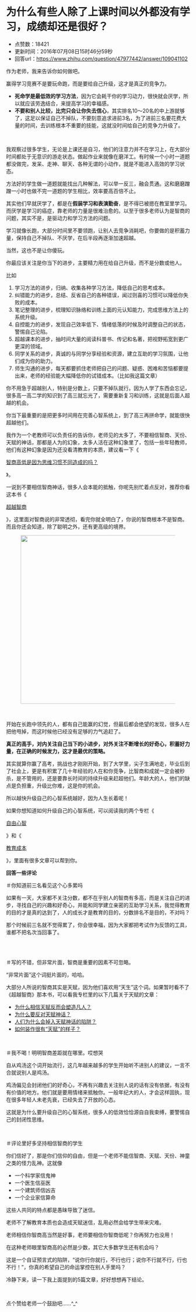 # 为什么有些人除了上课时间以外都没有学习，成绩却还是很好？
- 点赞数：18421
- 更新时间：2016年07月08日15时46分59秒
- 回答url：https://www.zhihu.com/question/47977442/answer/109041102
<body>
 <p data-pid="Nj6Dc081">作为老师，我来告诉你如何做吧。</p>
 <p data-pid="IthwaRm_">赢得学习竞赛不是要玩命跑，而是要给自己升级，这才是真正的竞争力。</p>
 <ul>
  <li data-pid="Xs4F2H-V"><b>死命学是最低效的学习方法</b>，因为它会耗干你的学习动力，很快就会厌学，所以就应该劳逸结合，来提高学习的幸福感。<br></li>
  <li data-pid="RbVVhHk5"><b>不要和别人比较，比完只会</b><b>让你失去信心</b>，其实排名10～20名的中上游就够了，这足以保证自己不掉队，不要刻意追求进前3名，为了进前三名要花费大量的时间，去训练根本不重要的技能，这就没时间给自己的竞争力升级了。</li>
 </ul>
 <br>
 <p data-pid="i7oU5_8a">我观察过很多学生，无论是上课还是自习，他们的注意力并不在学习上，在大部分时间都处于无意识的游走状态。做起作业来就像在磨洋工。有时候一个小时一道题都没做完，发呆、走神、聊天、各种无谓的小动作，就是不能进入高效的学习状态。</p>
 <p data-pid="x4Gg9iDs">方法好的学生做一道题就能找出几种解法，可以举一反三，融会贯通。这和磨磨蹭蹭一小时也做不完一道题的学生相比，效率要高百倍不止。</p>
 <p data-pid="OMf_oXJK">其实他们早就厌学了，都是在<b>假装学习和表演勤奋</b>，是不得已被摁在教室里学习。而厌学是学习的癌症，靠老师的力量是很难治愈的。以至于很多老师认为是智商的问题，其实不是，是驱动力和学习方法的问题。</p>
 <p data-pid="KjgBYBPW">学习就像长跑，大部分时间里不要领跑，让别人去竞争消耗吧，你要做的是积蓄力量，保持自己不掉队、不厌学，在后半段再逐渐加速超越。</p>
 <p data-pid="IuYrrUV8">当然，这也不是让你傻玩。</p>
 <p data-pid="W3YAtYes">你最应该关注是你当下的进步，主要精力用在给自己升级，而不是分数或他人。</p>
 <p data-pid="yQXJjl9S">比如</p>
 <ol>
  <li data-pid="vqYqIY2U">学习方法的进步，归纳、收集各种学习方法，降低自己的思考成本。<br></li>
  <li data-pid="mumP-2MY">纠错能力的进步，总结、反省自己的各种错误，闻过则喜的习惯可以降低你失败的成本。<br></li>
  <li data-pid="6rA6zEuJ">笔记整理的进步，梳理知识脉络和训练上面的元认知能力，完成思维方法上的系统升级。<br></li>
  <li data-pid="3gABqufh">自控能力的进步，发现自己效率低下、情绪低落的时候及时调整自己的状态，警惕自己沦陷。<br></li>
  <li data-pid="tpiBOWTP">超越课本的进步，抽时间大量的阅读科普书、传记和名著，把视野拓宽到更广更深的领域。<br></li>
  <li data-pid="_9hTS5Jk">同学关系的进步，真诚的与同学分享经验和资源，建立互助的学习氛围，让他们成为你的助力。<br></li>
  <li data-pid="coxwKa3f">师生沟通的进步，每天都要抓住老师把自己的问题、疑惑、困难和苦恼都要提出来，老师的经验能大幅降低你的试错成本。（比如我这篇文章）<br></li>
 </ol>
 <p data-pid="Cu6x09h-">你不用急于超越别人，特别是分数上，只要不掉队就行。因为人学了东西会忘记，很多高一高二学的知识到了高三就忘光了，需要重新复习和训练，这就是后面人超越的机会。</p>
 <p data-pid="zFbqlNJE">你当下最重要的是把更多时间用在完善心智系统上，到了高三再拼命学，就能很快超越他们。</p>
 <p data-pid="_QoC9aqm">我作为一个老教师可以负责任的告诉你，老师见的太多了，不要相信智商、天份、天赋的神话，那都是人为的幻象，太多人活在这种幻象里了，包括一些年轻教师，他们有这种幻象是因为还没看清教育的本质，建议看一下《</p><a class="internal" href="https://www.zhihu.com/question/27283467/answer/36196052">智商高低是因为思维习惯不同造成的吗？</a>
 <p data-pid="ue7fhdiN">》。</p>
 <p data-pid="-1U3wXAp">一说到不要相信智商神话，很多人会本能的抵触，你呢先别忙着点反对，推荐你看这本书《</p><a href="https://link.zhihu.com/?target=https%3A//book.douban.com/subject/26605978/" class=" wrap external" target="_blank" rel="nofollow noreferrer">超越智商</a>
 <p data-pid="YWdyIjU5">》，这里面对智商说的非常透彻，看完你就全明白了，你说的智商根本不是智商。而且你还会知道，除了聪明之外，还有更高级的境界。</p>
 <figure>
  <img src="https://picx.zhimg.com/50/0d6efdb9f0eb306e5c3fded3741b03c4_720w.jpg?source=1940ef5c" data-rawwidth="460" data-rawheight="276" data-original-token="0d6efdb9f0eb306e5c3fded3741b03c4" class="origin_image zh-lightbox-thumb" width="460" data-original="https://pic1.zhimg.com/0d6efdb9f0eb306e5c3fded3741b03c4_r.jpg?source=1940ef5c">
 </figure>
 <br>
 <p data-pid="76XfuUJe">开始在长跑中领先的人，都有自己能赢的幻觉，但最后都会绝望的发现，很多人在把他甩掉，而这时候他已经没有足够的力气追赶了。</p>
 <p data-pid="0u1nc2rJ"><b>真正的高手，对内关注自己当下的小进步，对外关注不断增长的好奇心，积蓄好力量，在正确的时候发力，这才是最优的策略。</b></p>
 <p data-pid="zZp-YiYm">其实就算你赢了高考，挑战也才刚刚开始，到了大学里，尖子生满地走，毕业后到了社会上，更是有积累了几十年经验的人在和你竞争，比智商和成就一定会被秒杀，是不管用的，还是要靠长时间的持续升级来赶超他们。年龄大的人，他们的缺点是负担重，升级比你难，这是你的机会。</p>
 <p data-pid="cr0BmjzC">所以越快升级自己的心智系统越好，因为人生长着呢！</p>
 <p data-pid="hEu4qWJx">如果你想知道如何升级自己的心智系统，可以阅读我的两个专栏《</p><a href="http://zhuanlan.zhihu.com/zhangyingfeng" class="internal">自由心智</a>
 <p data-pid="v3kfT_y9">》和《</p><a href="http://zhuanlan.zhihu.com/education" class="internal">教育成本</a>
 <p data-pid="ww17gTY3">》，里面有很多文章可以帮到你。</p>
 <p data-pid="vWJMsnn5"><b>回答一些评论</b></p>
 <p data-pid="UkSPV1FH">＃你知道前三名看见这个心多累吗</p>
 <p data-pid="_cSwmY7T">如果有一天，大家都不关注分数，都不在乎别人的智商有多高，而是关注自己的进步，寻找自己的兴趣和好奇心，并能和同学建立亲密的互助学习关系，我觉得教育的目的才是真的达到了，人的成长才是教育的目的，分数排名不是目的，不对吗？</p>
 <p data-pid="RmSgdAHS">那个时候前三名就不觉得累了，你会很幸福，因为大家都把考试作为反馈的工具，谁都不把名次当回事了。</p>
 <br>
 <br>
 <p data-pid="PC_gSObM">＃写的不错，但非常片面，智商是重要的因素不可忽略。</p>
 <p data-pid="ut9nD8Aa">“非常片面”这个词挺片面的，哈哈。</p>
 <p data-pid="lfNnxbOn">大部分人所说的智商其实是天赋，因为他们喜欢用“天生”这个词。如果暂时看不了《超越智商》那本书，可以看我专栏里的以下几篇关于天赋的文章：</p>
 <ul>
  <li data-pid="y-hz2Ghs"><a class="internal" href="http://zhuanlan.zhihu.com/p/21401163">为什么相信天赋反而会塑造凡人？</a><br></li>
  <li data-pid="SBcPICm-"><a class="internal" href="http://zhuanlan.zhihu.com/p/21397431">为什么要反对天赋神话？</a><br></li>
  <li data-pid="a-XuS8Zp"><a class="internal" href="http://zhuanlan.zhihu.com/p/21389895">人们为什么会掉入天赋神话的陷阱？</a><br></li>
  <li data-pid="4HFpaaAW"><a class="internal" href="http://zhuanlan.zhihu.com/p/21425867">如何装作很有“天赋”的样子？</a></li>
 </ul>
 <br>
 <p data-pid="3w7DbWAn">＃我不喝！明明智商差距就在哪里。哎想哭</p>
 <p data-pid="c_d9b1U5">自从鸡汤这个词开始流行，这几年越来越多的学生开始听不进别人的建议，一言不合就说别人是鸡汤。</p>
 <p data-pid="lvhblWJH">鸡汤偏见会封闭他们的好奇心，不再有兴趣去关注别人说的话有没有依据，有没有有价值的地方。他们就是要用情绪来抵触你。一般年纪大的人，才会这样固执，现在很多年轻人未老先衰，已经失去了开放的心态。</p>
 <p data-pid="AWdACp7j">这就是为什么要升级自己的心智系统，很多人的低效恰恰源自自我束缚，要警惕自己的封闭性思维。</p>
 <br>
 <p data-pid="8IgfbECA">＃评论里好多坚持相信智商的学生</p>
 <p data-pid="eQf81yla">你们信好了，那是你们信仰的自由，但是一个老师不能信智商、天赋、天份、神童之类的怪力乱神。这就像</p>
 <ul>
  <li data-pid="107wk4ts">一个科学家信鬼神<br></li>
  <li data-pid="mfR29B3r">一个医生信巫医<br></li>
  <li data-pid="83gNj2PU">一个建筑师信凶吉<br></li>
  <li data-pid="gITnoxGo">一个企业家信算命<br></li>
 </ul>
 <p data-pid="8w7HGdJ0">这些人共同的特点都是愚昧导致了迷信。</p>
 <p data-pid="MM3IKsKR">老师不了解教育本质也会造成天赋迷信，乱用必然会给学生带来灾难。</p>
 <p data-pid="2AfZTKOA">老师相信你智商高当然是好事，老师要相信你智商低呢？你再努力也没用！</p>
 <p data-pid="WHz7U0L1">在这种老师眼里智商高的必然是少数，其它大多数学生还有机会吗？</p>
 <p data-pid="9XojIjYo">这是一个自证预言式的陷阱，“说你行你就行，不行也行；说你不行就不行，行也不行！”，你真的希望自己的命运掌控在别人手里吗？</p>
 <p data-pid="EXHgd2qc">冷静下来，读一下我上面提到的5篇文章，好好想想再下结论。</p>
 <br>
 <p data-pid="lS0An7XD">点个赞给老师一个鼓励吧……^_^</p>
</body>